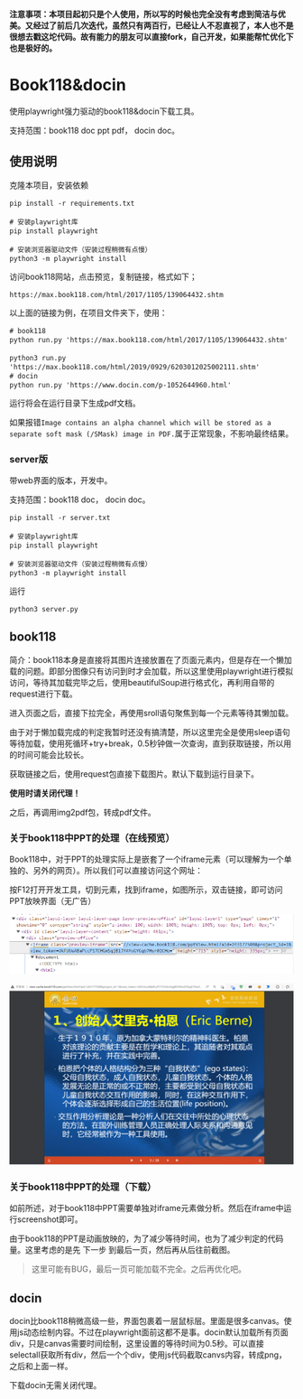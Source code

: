 **注意事项：本项目起初只是个人使用，所以写的时候也完全没有考虑到简洁与优美。又经过了前后几次迭代，虽然只有两百行，已经让人不忍直视了，本人也不是很想去戳这坨代码。故有能力的朋友可以直接fork，自己开发，如果能帮忙优化下也是极好的。**

# Book118&docin

使用playwright强力驱动的book118&docin下载工具。

支持范围：book118 doc ppt pdf， docin doc。

## 使用说明

克隆本项目，安装依赖

```
pip install -r requirements.txt

# 安装playwright库
pip install playwright

# 安装浏览器驱动文件（安装过程稍微有点慢）
python3 -m playwright install
```

访问book118网站，点击预览，复制链接，格式如下；

```
https://max.book118.com/html/2017/1105/139064432.shtm
```

以上面的链接为例，在项目文件夹下，使用：

```
# book118
python run.py 'https://max.book118.com/html/2017/1105/139064432.shtm'

python3 run.py 'https://max.book118.com/html/2019/0929/6203012025002111.shtm'
# docin
python run.py 'https://www.docin.com/p-1052644960.html'
```

运行将会在运行目录下生成pdf文档。

如果报错`Image contains an alpha channel which will be stored as a separate soft mask (/SMask) image in PDF.`属于正常现象，不影响最终结果。

### server版

带web界面的版本，开发中。

支持范围：book118 doc， docin doc。

```
pip install -r server.txt

# 安装playwright库
pip install playwright

# 安装浏览器驱动文件（安装过程稍微有点慢）
python3 -m playwright install
```

运行

```
python3 server.py
```

## book118

简介：book118本身是直接将其图片连接放置在了页面元素内，但是存在一个懒加载的问题。即部分图像只有访问到时才会加载，所以这里使用playwright进行模拟访问，等待其加载完毕之后，使用beautifulSoup进行格式化，再利用自带的request进行下载。

进入页面之后，直接下拉完全，再使用sroll语句聚焦到每一个元素等待其懒加载。

由于对于懒加载完成的判定我暂时还没有搞清楚，所以这里完全是使用sleep语句等待加载，使用死循环+try+break，0.5秒钟做一次查询，直到获取链接，所以用的时间可能会比较长。

获取链接之后，使用request包直接下载图片。默认下载到运行目录下。

**使用时请关闭代理！**

之后，再调用img2pdf包，转成pdf文件。

### 关于book118中PPT的处理（在线预览）

Book118中，对于PPT的处理实际上是嵌套了一个iframe元素（可以理解为一个单独的、另外的网页）。所以我们可以直接访问这个网址：

按F12打开开发工具，切到元素，找到iframe，如图所示，双击链接，即可访问PPT放映界面（无广告）

![](2022-04-22-21-02-32.png)

![](2022-04-22-21-03-40.png)

### 关于book118中PPT的处理（下载）

如前所述，对于book118中PPT需要单独对iframe元素做分析。然后在iframe中运行screenshot即可。

由于book118的PPT是动画放映的，为了减少等待时间，也为了减少判定的代码量。这里考虑的是先 下一步 到最后一页，然后再从后往前截图。

> 这里可能有BUG，最后一页可能加载不完全。之后再优化吧。

## docin

docin比book118稍微高级一些，界面包裹着一层鼠标层。里面是很多canvas。使用js动态绘制内容。不过在playwright面前这都不是事。docin默认加载所有页面div，只是canvas需要时间绘制，这里设置的等待时间为0.5秒。可以直接selectall获取所有div，然后一个个div，使用js代码截取canvs内容，转成png，之后和上面一样。

下载docin无需关闭代理。

